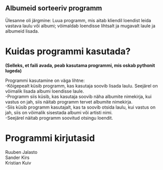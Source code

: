 ## Albumeid sorteeriv programm

Ülesanne oli järgmine: Luua programm, mis aitab kliendil loendist leida vastava laulu või albumi; võimaldab loendisse
lihtsalt ja mugavalt laule ja albumeid lisada.

# Kuidas programmi kasutada?
**(Selleks, et faili avada, peab kasutama programmi, mis oskab pythonit lugeda)**

Programmi kasutamine on väga lihtne:</br>
-Kõigepealt küsib programm, kas kasutaja soovib lisada laulu. Seejärel on võimalik lisada albumi loendisse laule.</br>
-Programm siis küsib, kas kasutaja soovib näha albumite nimekirja, kui vastus on jah, siis näitab programm tervet albumite nimekirja.</br>
-Siis küsib programm kasutajalt, kas ta soovib otsida laulu, kui vastus on jah, siis on võimalik sisestada albumi või artisti nimi.</br>
-Seejärel näitab programm soovitud otsingu loendit.</br>

# Programmi kirjutasid
Ruuben Jalasto</br>
Sander Kirs</br>
Kristian Kuiv</br>
